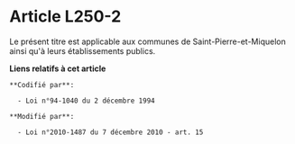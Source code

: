 # Article L250-2

Le présent titre est applicable aux communes   de Saint-Pierre-et-Miquelon ainsi qu'à leurs établissements publics.

**Liens relatifs à cet article**

	**Codifié par**:

	  - Loi n°94-1040 du 2 décembre 1994

	**Modifié par**:

	  - Loi n°2010-1487 du 7 décembre 2010 - art. 15
